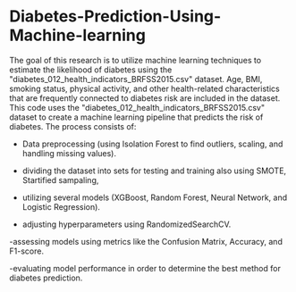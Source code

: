 # Diabetes-Prediction-Using-Machine-learning
The goal of this research is to utilize machine learning techniques to estimate the likelihood of diabetes using the "diabetes_012_health_indicators_BRFSS2015.csv" dataset.  Age, BMI, smoking status, physical activity, and other health-related characteristics that are frequently connected to diabetes risk are included in the dataset.
This code uses the "diabetes_012_health_indicators_BRFSS2015.csv" dataset to create a machine learning pipeline that predicts the risk of diabetes.
 The process consists of:

- Data preprocessing (using Isolation Forest to find outliers, scaling, and handling missing values).

- dividing the dataset into sets for testing and training also using SMOTE, Startified sampaling,

- utilizing several models (XGBoost, Random Forest, Neural Network, and Logistic Regression).

- adjusting hyperparameters using RandomizedSearchCV.

 -assessing models using metrics like the Confusion Matrix, Accuracy, and F1-score.

 -evaluating model performance in order to determine the best method for diabetes prediction.
